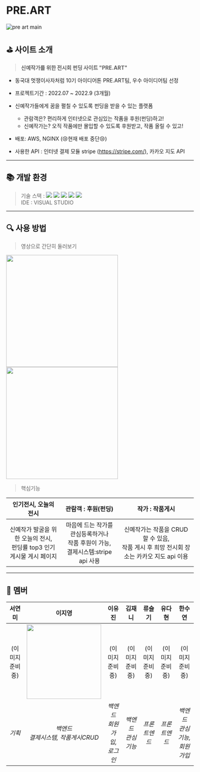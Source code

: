 # PRE.ART
![pre art main](https://user-images.githubusercontent.com/79441145/215336022-a2db2021-98c8-4645-9ec6-2ae5842f05c4.png)

## ⛳ 사이트 소개
> **신예작가를 위한 전시회 펀딩 사이트 "PRE.ART"**
- 동국대 멋쟁이사자처럼 10기 아이디어톤 PRE.ART팀, 우수 아이디어팀 선정
- 프로젝트기간 : 2022.07 ~ 2022.9 (3개월)


- 신예작가들에게 꿈을 펼칠 수 있도록 펀딩을 받을 수 있는 플랫폼
  - 관람객은? 편리하게 인터넷으로 관심있는 작품을 후원(펀딩)하고!
  - 신예작가는? 오직 작품에만 몰입할 수 있도록 후원받고, 작품 올릴 수 있고!

- 배포: AWS, NGINX (😢현재 배포 중단😢)
- 사용한 API : 인터넷 결제 모듈 stripe (https://stripe.com/), 카카오 지도 API
---
## 📚 개발 환경

> 기술 스택 :  <img src="https://img.shields.io/badge/python-3776AB?style=for-the-badge&logo=python&logoColor=white">
> <img src="https://img.shields.io/badge/javascript-F7DF1E?style=for-the-badge&logo=javascript&logoColor=black"> 
> <img src="https://img.shields.io/badge/django-092E20?style=for-the-badge&logo=django&logoColor=white">
> <img src="https://img.shields.io/badge/amazonaws-232F3E?style=for-the-badge&logo=amazonaws&logoColor=white">
> <img src="https://img.shields.io/badge/nginx-009639?style=for-the-badge&logo=nginx&logoColor=white"><br>
> IDE : VISUAL STUDIO

---
## 🔍 사용 방법
> 영상으로 간단히 둘러보기
<img src="https://user-images.githubusercontent.com/79441145/215339150-93161b19-523a-4d2a-b6ba-3bc43929f258.mp4" width=300px>
<img src="https://user-images.githubusercontent.com/79441145/215339480-848c5ed4-bdbe-4603-ab2b-10e2792f19a6.mp4" width=300px>

> 핵심기능

| 인기전시, 오늘의 전시 | 관람객 : 후원(펀딩)| 작가 : 작품게시 |
|:---:|:---:|:---:|
|신예작가 발굴을 위한 오늘의 전시, <br>펀딩률 top3 인기게시물 게시 페이지|마음에 드는 작가를 관심등록하거나<br> 작품 후원이 가능, <br>결제시스템:stripe api 사용|신예작가는 작품을 CRUD 할 수 있음,<br>작품 게시 후 희망 전시회 장소는 카카오 지도 api 이용|


---
## 👥 멤버
|서연미| 이지영 | 이유진 | 김재니 | 류슬기 | 유다현 |한수연|
|:---:|:---------:|:---:|:---:|:---:|:---:|:---:|
| (이미지준비중)| <img src="https://user-images.githubusercontent.com/65756225/208081475-0b5e5188-bef9-4ace-9b02-48360988f57f.png" width="200px" /> |(이미지준비중) |(이미지준비중) |(이미지준비중) | (이미지준비중)|(이미지준비중) |<img scr="https://user-images.githubusercontent.com/102225686/223655776-ed87384a-6a64-4477-98a7-c162621bc880.png" width="200px"|(이미지준비중) |
| *기획* | *백엔드<br>결제시스템, 작품게시CRUD* | *백엔드<br>회원가입, 로그인* | *백엔드<br> 관심기능* |*프론트엔드*|*프론트엔드*|*백엔드<br>관심기능, 회원가입*|
